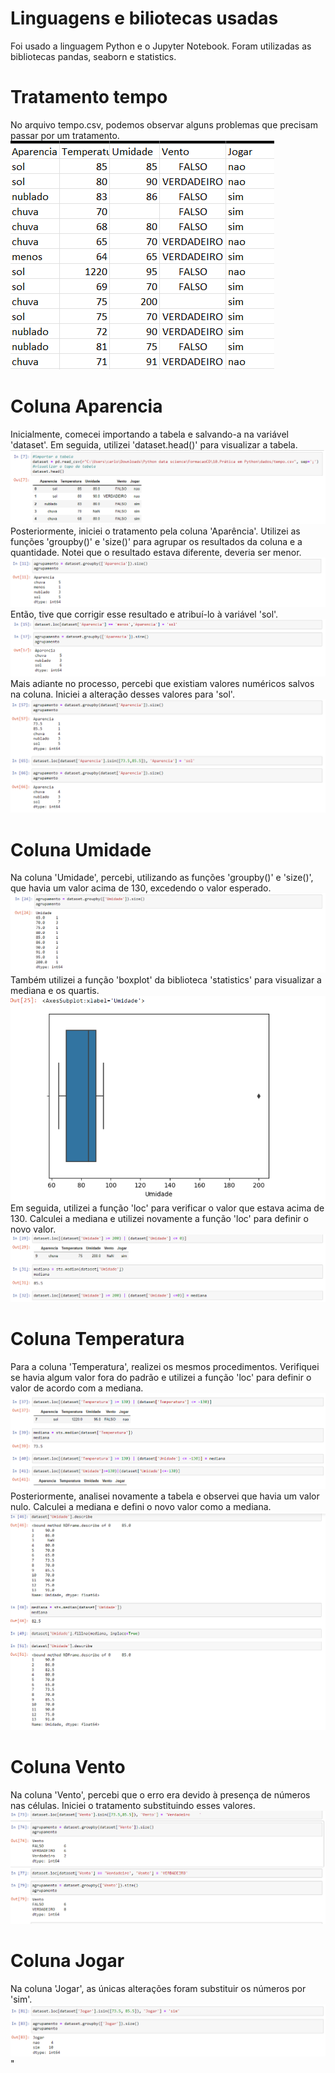 # Linguagens e biliotecas usadas
Foi usado a linguagem Python e o Jupyter Notebook. Foram utilizadas as bibliotecas pandas, seaborn e statistics.
# Tratamento tempo

No arquivo tempo.csv, podemos observar alguns problemas que precisam passar por um tratamento.
<img src="imagens/image.png"/>

# Coluna Aparencia
Inicialmente, comecei importando a tabela e salvando-a na variável 'dataset'. Em seguida, utilizei 'dataset.head()' para visualizar a tabela.
<img src="imagens/image-1.png"/>
Posteriormente, iniciei o tratamento pela coluna 'Aparência'. Utilizei as funções 'groupby()' e 'size()' para agrupar os resultados da coluna e a quantidade. Notei que o resultado estava diferente, deveria ser menor.
<img src="imagens/image-2.png"/>
Então, tive que corrigir esse resultado e atribuí-lo à variável 'sol'.
<img src="imagens/image-3.png"/>
Mais adiante no processo, percebi que existiam valores numéricos salvos na coluna. Iniciei a alteração desses valores para 'sol'.
<img src="imagens/image-9.png"/>

# Coluna Umidade
Na coluna 'Umidade', percebi, utilizando as funções 'groupby()' e 'size()', que havia um valor acima de 130, excedendo o valor esperado.
<img src="imagens/image-4.png"/>
Também utilizei a função 'boxplot' da biblioteca 'statistics' para visualizar a mediana e os quartis.
<img src="imagens/image-5.png"/>
Em seguida, utilizei a função 'loc' para verificar o valor que estava acima de 130. Calculei a mediana e utilizei novamente a função 'loc' para definir o novo valor.
<img src="imagens/image-6.png"/>

# Coluna Temperatura
Para a coluna 'Temperatura', realizei os mesmos procedimentos. Verifiquei se havia algum valor fora do padrão e utilizei a função 'loc' para definir o valor de acordo com a mediana.
<img src="imagens/image-7.png"/>
Posteriormente, analisei novamente a tabela e observei que havia um valor nulo. Calculei a mediana e defini o novo valor como a mediana.
<img src="imagens/image-8.png"/>

# Coluna Vento
Na coluna 'Vento', percebi que o erro era devido à presença de números nas células. Iniciei o tratamento substituindo esses valores.
<img src="imagens/image-10.png"/>

# Coluna Jogar
Na coluna 'Jogar', as únicas alterações foram substituir os números por 'sim'.
<img src="imagens/image-11.png"/>"
